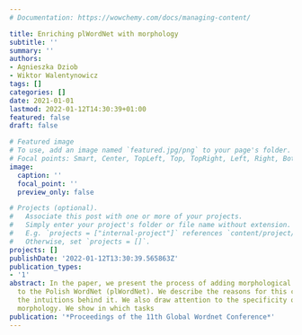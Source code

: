 ```yaml
---
# Documentation: https://wowchemy.com/docs/managing-content/

title: Enriching plWordNet with morphology
subtitle: ''
summary: ''
authors:
- Agnieszka Dziob
- Wiktor Walentynowicz
tags: []
categories: []
date: 2021-01-01
lastmod: 2022-01-12T14:30:39+01:00
featured: false
draft: false

# Featured image
# To use, add an image named `featured.jpg/png` to your page's folder.
# Focal points: Smart, Center, TopLeft, Top, TopRight, Left, Right, BottomLeft, Bottom, BottomRight.
image:
  caption: ''
  focal_point: ''
  preview_only: false

# Projects (optional).
#   Associate this post with one or more of your projects.
#   Simply enter your project's folder or file name without extension.
#   E.g. `projects = ["internal-project"]` references `content/project/deep-learning/index.md`.
#   Otherwise, set `projects = []`.
projects: []
publishDate: '2022-01-12T13:30:39.565863Z'
publication_types:
- '1'
abstract: In the paper, we present the process of adding morphological information
  to the Polish WordNet (plWordNet). We describe the reasons for this connection and
  the intuitions behind it. We also draw attention to the specificity of the Polish
  morphology. We show in which tasks
publication: '*Proceedings of the 11th Global Wordnet Conference*'
---
```

